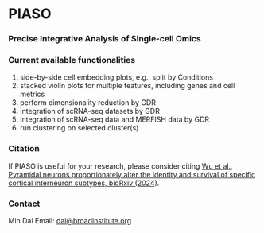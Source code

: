 # PIASO
### Precise Integrative Analysis of Single-cell Omics

### Current available functionalities
1. side-by-side cell embedding plots, e.g., split by Conditions
2. stacked violin plots for multiple features, including genes and cell metrics
3. perform dimensionality reduction by GDR
4. integration of scRNA-seq datasets by GDR
5. integration of scRNA-seq data and MERFISH data by GDR
6. run clustering on selected cluster(s)

### Citation
If PIASO is useful for your research, please consider citing [Wu et al., Pyramidal neurons proportionately alter the identity and survival of specific cortical interneuron subtypes, bioRxiv (2024)](https://www.biorxiv.org/content/10.1101/2024.07.20.604399v1). 

### Contact
Min Dai
Email: dai@broadinstitute.org
